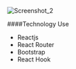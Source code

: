 ![Screenshot_2](https://user-images.githubusercontent.com/67514668/97424065-61878100-193a-11eb-9544-8f7d67d0176b.png)

####Technology Use
* Reactjs
* React Router
* Bootstrap
* React Hook
